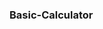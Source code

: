 
 ### <a style="text-decoration: none;" href="https://akila-prabath.github.io/Basic-Calculator/" > Basic-Calculator </a>
